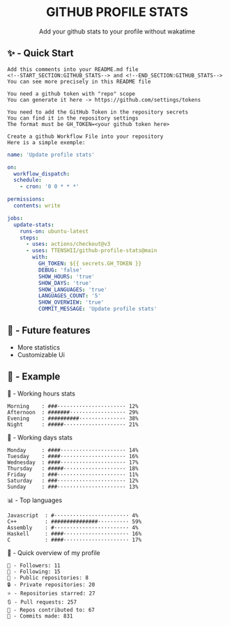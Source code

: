 <h1 align="center">GITHUB PROFILE STATS</h1>
<p align="center">Add your github stats to your profile without wakatime</p>

## ✨ - Quick Start
```
Add this comments into your README.md file
<!--START_SECTION:GITHUB_STATS--> and <!--END_SECTION:GITHUB_STATS-->
You can see more precisely in this README file
```
```
You need a github token with "repo" scope
You can generate it here -> https://github.com/settings/tokens
```
```
You need to add the GitHub Token in the repository secrets
You can find it in the repository settings
The format must be GH_TOKEN=<your github token here>
```
```
Create a github Workflow File into your repository
Here is a simple exemple:
```
```yml
name: 'Update profile stats'

on:
  workflow_dispatch:
  schedule:
    - cron: '0 0 * * *'

permissions:
  contents: write

jobs:
  update-stats:
    runs-on: ubuntu-latest
    steps:
      - uses: actions/checkout@v3
      - uses: TTENSHII/github-profile-stats@main
        with:
          GH_TOKEN: ${{ secrets.GH_TOKEN }}
          DEBUG: 'false'
          SHOW_HOURS: 'true'
          SHOW_DAYS: 'true'
          SHOW_LANGUAGES: 'true'
          LANGUAGES_COUNT: '5'
          SHOW_OVERWIEW: 'true'
          COMMIT_MESSAGE: 'Update profile stats'
```

## 🔖 - Future features
- More statistics
- Customizable Ui

## 📘 - Example

<!--START_SECTION:GITHUB_STATS-->
🌉 - Working hours stats
```text
Morning    : ###······················ 12%
Afternoon  : #######·················· 29%
Evening    : ##########··············· 38%
Night      : #####···················· 21%
```
📅 - Working days stats
```text
Monday     : ####····················· 14%
Tuesday    : ####····················· 16%
Wednesday  : ####····················· 17%
Thursday   : #####···················· 18%
Friday     : ###······················ 11%
Saturday   : ###······················ 12%
Sunday     : ###······················ 13%
```
📊 - Top languages
```text
Javascript  : #························ 4%
C++         : ###############·········· 59%
Assembly    : #························ 4%
Haskell     : ####····················· 16%
C           : ####····················· 17%
```
🎏 - Quick overview of my profile
```text
👥 - Followers: 11
👤 - Following: 15
📂 - Public repositories: 8
🔒 - Private repositories: 20
⭐ - Repositories starred: 27
🔃 - Pull requests: 257
🐲 - Repos contributed to: 67
🍃 - Commits made: 831
```
<!--END_SECTION:GITHUB_STATS-->

